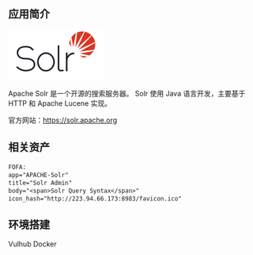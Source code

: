 ## 应用简介

![](logo.png)

Apache Solr 是一个开源的搜索服务器。
Solr 使用 Java 语言开发，主要基于 HTTP 和 Apache Lucene 实现。

官方网站：https://solr.apache.org

## 相关资产

```http
FOFA:
app="APACHE-Solr"
title="Solr Admin"
body="<span>Solr Query Syntax</span>"
icon_hash="http://223.94.66.173:8983/favicon.ico"
```

## 环境搭建

Vulhub Docker